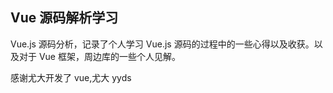 ## Vue 源码解析学习

Vue.js 源码分析，记录了个人学习 Vue.js 源码的过程中的一些心得以及收获。以及对于 Vue 框架，周边库的一些个人见解。

感谢尤大开发了 vue,尤大 yyds
